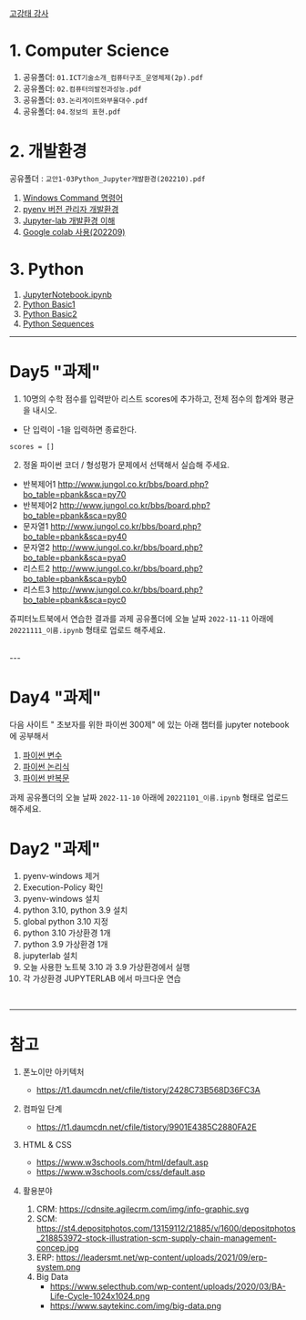 [고강태 강사](https://gist.github.com/qkboo/c3023b93f858f86809994e5656017e6c)

# 1. Computer Science

  1. 공유폴더: `01.ICT기술소개_컴퓨터구조_운영체제(2p).pdf`
  1. 공유폴더: `02.컴퓨터의발전과성능.pdf`
  2. 공유폴더: `03.논리게이트와부울대수.pdf`
  3. 공유폴더: `04.정보의 표현.pdf`


# 2. 개발환경

공유폴더 : `교안1-03Python_Jupyter개발환경(202210).pdf`

  1. [Windows Command 명령어](https://gist.github.com/qkboo/936f542a596c896534b642172bc0c583)
  1. [pyenv 버전 관리자 개발환경](https://gist.github.com/qkboo/f4017234490e1f3fb7326c3b5dfebf40)
  1. [Jupyter-lab 개발환경 이해](https://gist.github.com/qkboo/8f10b26dba2155e4eca5d50de37db0ec)
  1. [Google colab 사용(202209)](https://gist.github.com/qkboo/61ed5bb4bac2b24535a3fb5b220d33ff)


# 3. Python

  1. [JupyterNotebook.ipynb](notebooks/1-01JupyterNotebook.ipynb)
  1. [Python Basic1](notebooks/1-02Basic_0.ipynb)
  1. [Python Basic2](notebooks/1-03Basic2.ipynb)
  2. [Python Sequences](notebooks/1-05Sequence_0.ipynb)


---

# Day5 "과제"

1. 10명의 수학 점수를 입력받아 리스트 scores에 추가하고, 전체 점수의 합계와 평균을 내시오.
 - 단 입력이 -1을 입력하면 종료한다.

```
scores = []
```

2. 정올 파이썬 코더 /   형성평가 문제에서 선택해서 실습해 주세요.

 - 반복제어1  http://www.jungol.co.kr/bbs/board.php?bo_table=pbank&sca=py70
 - 반복제어2 http://www.jungol.co.kr/bbs/board.php?bo_table=pbank&sca=py80 
 - 문자열1 http://www.jungol.co.kr/bbs/board.php?bo_table=pbank&sca=py40
 - 문자열2 http://www.jungol.co.kr/bbs/board.php?bo_table=pbank&sca=pya0
 - 리스트2 http://www.jungol.co.kr/bbs/board.php?bo_table=pbank&sca=pyb0
 - 리스트3 http://www.jungol.co.kr/bbs/board.php?bo_table=pbank&sca=pyc0


쥬피터노트북에서 연습한 결과를 과제 공유폴더에 오늘 날짜 `2022-11-11` 아래에 `20221111_이름.ipynb` 형태로 업로드 해주세요.

<BR>
---

# Day4 "과제"

다음 사이트 " 초보자를 위한 파이썬 300제" 에 있는 아래 챕터를  jupyter notebook 에 공부해서 

1. [파이썬 변수](https://wikidocs.net/78551)
1. [파이썬 논리식](https://wikidocs.net/7005)
1. [파이썬 반복문](https://wikidocs.net/7006)

과제 공유폴더의 오늘 날짜 `2022-11-10` 아래에 `20221101_이름.ipynb` 형태로 업로드 해주세요.


# Day2 "과제"

1. pyenv-windows 제거
2. Execution-Policy 확인
3. pyenv-windows 설치
4. python 3.10, python 3.9 설치
5. global python 3.10 지정
6. python 3.10 가상환경 1개
7. python 3.9 가상환경 1개
8. jupyterlab 설치
9. 오늘 사용한 노트북 3.10 과 3.9 가상환경에서 실행
9. 각 가상환경 JUPYTERLAB 에서 마크다운 연습





<br>

---

# 참고
1. 폰노이만 아키텍처
    - https://t1.daumcdn.net/cfile/tistory/2428C73B568D36FC3A

2. 컴파일 단계
    - https://t1.daumcdn.net/cfile/tistory/9901E4385C2880FA2E
 
3. HTML & CSS
    - https://www.w3schools.com/html/default.asp
    - https://www.w3schools.com/css/default.asp
  
5. 활용분야
    1. CRM: https://cdnsite.agilecrm.com/img/info-graphic.svg
    2. SCM: https://st4.depositphotos.com/13159112/21885/v/1600/depositphotos_218853972-stock-illustration-scm-supply-chain-management-concep.jpg
    3. ERP: https://leadersmt.net/wp-content/uploads/2021/09/erp-system.png
    4. Big Data
        - https://www.selecthub.com/wp-content/uploads/2020/03/BA-Life-Cycle-1024x1024.png
        - https://www.saytekinc.com/img/big-data.png

<!--
### jupyter lab 환경 시작:


```bash
qkboo@ ~$ conda create -n Lecture_Python python=3.10

qkboo@ ~$ conda env list
# conda environments:
#
base                  *  /Users/qkboo/.pyenv/versions/anaconda3-2022.05
Lecture_Python           /Users/qkboo/.pyenv/versions/anaconda3-2022.05/envs/Lecture_Python

 qkboo@ ~$ conda activate Lecture_Python


(Lecture_Python) qkboo@ ~$ conda install jupyterlab

(Lecture_Python) qkboo@ ~$ mkdir Jupyter-Python

(Lecture_Python) qkboo@ ~$ jupyter-lab --no-browser Jupyter-Python/
```
-->

